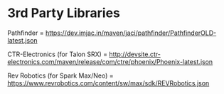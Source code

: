 # 3rd Party Libraries
Pathfinder = https://dev.imjac.in/maven/jaci/pathfinder/PathfinderOLD-latest.json

CTR-Electronics (for Talon SRX) = http://devsite.ctr-electronics.com/maven/release/com/ctre/phoenix/Phoenix-latest.json

Rev Robotics (for Spark Max/Neo) = https://www.revrobotics.com/content/sw/max/sdk/REVRobotics.json
